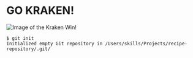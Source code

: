 # GO KRAKEN!
![Image of the Kraken Win!](https://cms.nhl.bamgrid.com/images/photos/326957192/1024x576/cut.jpg)

```
$ git init
Initialized empty Git repository in /Users/skills/Projects/recipe-repository/.git/
```
